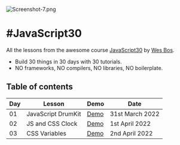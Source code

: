 ![Screenshot-7.png](https://i.postimg.cc/h4JXSYVs/Screenshot-7.png)
# \#JavaScript30
All the lessons from the awesome course [JavaScript30](https://javascript30.com/) by [Wes Bos](https://wesbos.com/).

- Build 30 things in 30 days with 30 tutorials.
- NO frameworks, NO compilers, NO libraries, NO boilerplate.

## Table of contents
| Day | Lesson | Demo | Date |
| -- | -- | -- | -- |
| 01 | JavaScript DrumKit | [Demo](https://riskezwn.github.io/javascript-30-days/01-javascript-drum-kit) | 31st March 2022 |
| 02 | JS and CSS Clock | [Demo](https://riskezwn.github.io/javascript-30-days/02-js-and-css-clock) | 1st April 2022 |
| 03 | CSS Variables | [Demo](https://riskezwn.github.io/javascript-30-days/03-css-variables) | 2nd April 2022 |

